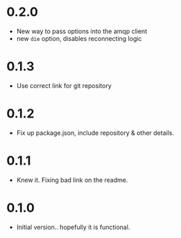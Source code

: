 # 0.2.0

- New way to pass options into the amqp client
- new `die` option, disables reconnecting logic

# 0.1.3

- Use correct link for git repository

# 0.1.2

- Fix up package.json, include repository & other details.

# 0.1.1

- Knew it. Fixing bad link on the readme.

# 0.1.0

- Initial version.. hopefully it is functional.
